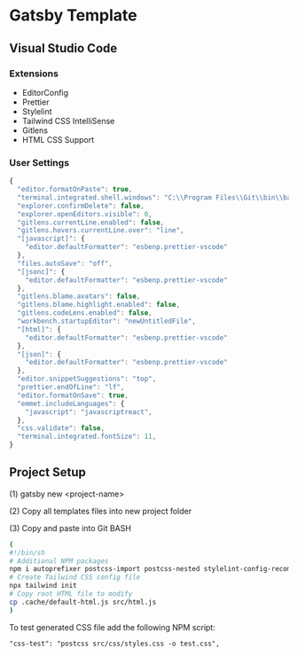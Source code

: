 # Gatsby Template

## Visual Studio Code

### Extensions

- EditorConfig
- Prettier
- Stylelint
- Tailwind CSS IntelliSense
- Gitlens
- HTML CSS Support

### User Settings

```js
{
  "editor.formatOnPaste": true,
  "terminal.integrated.shell.windows": "C:\\Program Files\\Git\\bin\\bash.exe",
  "explorer.confirmDelete": false,
  "explorer.openEditors.visible": 0,
  "gitlens.currentLine.enabled": false,
  "gitlens.hovers.currentLine.over": "line",
  "[javascript]": {
    "editor.defaultFormatter": "esbenp.prettier-vscode"
  },
  "files.autoSave": "off",
  "[jsonc]": {
    "editor.defaultFormatter": "esbenp.prettier-vscode"
  },
  "gitlens.blame.avatars": false,
  "gitlens.blame.highlight.enabled": false,
  "gitlens.codeLens.enabled": false,
  "workbench.startupEditor": "newUntitledFile",
  "[html]": {
    "editor.defaultFormatter": "esbenp.prettier-vscode"
  },
  "[json]": {
    "editor.defaultFormatter": "esbenp.prettier-vscode"
  },
  "editor.snippetSuggestions": "top",
  "prettier.endOfLine": "lf",
  "editor.formatOnSave": true,
  "emmet.includeLanguages": {
    "javascript": "javascriptreact",
  },
  "css.validate": false,
  "terminal.integrated.fontSize": 11,
}
```

## Project Setup

(1) gatsby new \<project-name>

(2) Copy all templates files into new project folder

(3) Copy and paste into Git BASH

```bash
(
#!/bin/sh
# Additional NPM packages
npm i autoprefixer postcss-import postcss-nested stylelint-config-recommended tailwindcss gatsby-plugin-postcss
# Create Tailwind CSS config file
npx tailwind init
# Copy root HTML file to modify
cp .cache/default-html.js src/html.js
)
```

To test generated CSS file add the following NPM script:

```
"css-test": "postcss src/css/styles.css -o test.css",
```
